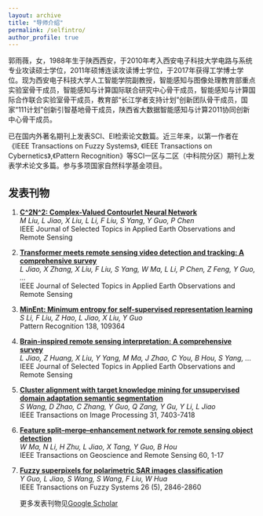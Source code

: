 ```yaml
---
layout: archive
title: "导师介绍"
permalink: /selfintro/
author_profile: true
---
```


郭雨薇，女，1988年生于陕西西安，于2010年考入西安电子科技大学电路与系统专业攻读硕士学位，2011年硕博连读攻读博士学位，于2017年获得工学博士学位。现为西安电子科技大学人工智能学院副教授，智能感知与图像处理教育部重点实验室骨干成员，智能感知与计算国际联合研究中心骨干成员，智能感知与计算国际合作联合实验室骨干成员，教育部“长江学者支持计划”创新团队骨干成员，国家“111计划”创新引智基地骨干成员，陕西省大数据智能感知与计算2011协同创新中心骨干成员。

已在国内外著名期刊上发表SCI、EI检索论文数篇。近三年来，以第一作者在《IEEE Transactions on Fuzzy Systems》, 《IEEE Transactions on Cybernetics》,《Pattern Recognition》等SCI一区与二区（中科院分区）期刊上发表学术论文多篇。参与多项国家自然科学基金项目。


## 发表刊物


1. **[C^2N^2: Complex-Valued Contourlet Neural Network](https://ieeexplore.ieee.org/abstract/document/10415179/)**  
   *M Liu, L Jiao, X Liu, L Li, F Liu, S Yang, Y Guo, P Chen*  
   IEEE Journal of Selected Topics in Applied Earth Observations and Remote Sensing

2. **[Transformer meets remote sensing video detection and tracking: A comprehensive survey](https://ieeexplore.ieee.org/abstract/document/10163641/)**  
   *L Jiao, X Zhang, X Liu, F Liu, S Yang, W Ma, L Li, P Chen, Z Feng, Y Guo, ...*  
   IEEE Journal of Selected Topics in Applied Earth Observations and Remote Sensing

3. **[MinEnt: Minimum entropy for self-supervised representation learning](https://www.sciencedirect.com/science/article/pii/S0031320323000651)**  
   *S Li, F Liu, Z Hao, L Jiao, X Liu, Y Guo*  
   Pattern Recognition 138, 109364

4. **[Brain-inspired remote sensing interpretation: A comprehensive survey](https://ieeexplore.ieee.org/abstract/document/10049618/)**  
   *L Jiao, Z Huang, X Liu, Y Yang, M Ma, J Zhao, C You, B Hou, S Yang, ...*  
   IEEE Journal of Selected Topics in Applied Earth Observations and Remote Sensing

5. **[Cluster alignment with target knowledge mining for unsupervised domain adaptation semantic segmentation](https://ieeexplore.ieee.org/abstract/document/9961139/)**  
   *S Wang, D Zhao, C Zhang, Y Guo, Q Zang, Y Gu, Y Li, L Jiao*  
   IEEE Transactions on Image Processing 31, 7403-7418

6. **[Feature split–merge–enhancement network for remote sensing object detection](https://ieeexplore.ieee.org/abstract/document/9673713/)**  
   *W Ma, N Li, H Zhu, L Jiao, X Tang, Y Guo, B Hou*  
   IEEE Transactions on Geoscience and Remote Sensing 60, 1-17

7. **[Fuzzy superpixels for polarimetric SAR images classification](https://ieeexplore.ieee.org/abstract/document/8310927/)**  
   *Y Guo, L Jiao, S Wang, S Wang, F Liu, W Hua*  
   IEEE Transactions on Fuzzy Systems 26 (5), 2846-2860

   更多发表刊物见[Google Scholar](https://scholar.google.com/citations?user=DR-GIokAAAAJ&hl=en)
   



